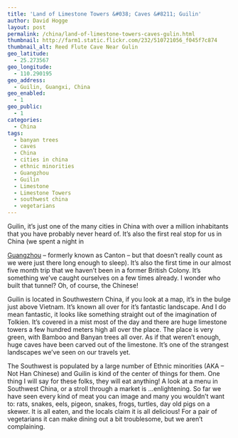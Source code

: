 ```yaml
---
title: 'Land of Limestone Towers &#038; Caves &#8211; Guilin'
author: David Hogge
layout: post
permalink: /china/land-of-limestone-towers-caves-gulin.html
thumbnail: http://farm1.static.flickr.com/232/510721056_f045f7c874
thumbnail_alt: Reed Flute Cave Near Gulin
geo_latitude:
  - 25.273567
geo_longitude:
  - 110.290195
geo_address:
  - Guilin, Guangxi, China
geo_enabled:
  - 1
geo_public:
  - 1
categories:
  - China
tags:
  - banyan trees
  - caves
  - China
  - cities in china
  - ethnic minorities
  - Guangzhou
  - Guilin
  - Limestone
  - Limestone Towers
  - southwest china
  - vegetarians
---
```

Guilin, it&#8217;s just one of the many cities in China with over a million inhabitants that you have probably never heard of. It&#8217;s also the first real stop for us in China (we spent a night in 

[Guangzhou][1] &#8211; formerly known as Canton &#8211; but that doesn&#8217;t really count as we were just there long enough to sleep). It&#8217;s also the first time in our almost five month trip that we haven&#8217;t been in a former British Colony. It&#8217;s something we&#8217;ve caught ourselves on a few times already. I wonder who built that tunnel? Oh, of course, the Chinese!

Guilin is located in Southwestern China, if you look at a map, it&#8217;s in the bulge just above Vietnam. It&#8217;s known all over for it&#8217;s fantastic landscape. And I do mean fantastic, it looks like something straight out of the imagination of Tolkien. It&#8217;s covered in a mist most of the day and there are huge limestone towers a few hundred meters high all over the place. The place is very green, with Bamboo and Banyan trees all over. As if that weren&#8217;t enough, huge caves have been carved out of the limestone. It&#8217;s one of the strangest landscapes we&#8217;ve seen on our travels yet.

The Southwest is populated by a large number of Ethnic minorities (AKA &#8211; Not Han Chinese) and Guilin is kind of the center of things for them. One thing I will say for these folks, they will eat anything! A look at a menu in Southwest China, or a stroll through a market is &#8230;enlightening. So far we have seen every kind of meat you can image and many you wouldn&#8217;t want to: rats, snakes, eels, pigeon, snakes, frogs, turtles, day old pigs on a skewer. It is all eaten, and the locals claim it is all delicious! For a pair of vegetarians it can make dining out a bit troublesome, but we aren&#8217;t complaining.

 [1]: http://maps.yahoo.com/broadband#q1=Canton,%20China&#038;trf=0&#038;lon=113.225098&#038;lat=23.14036&#038;mag=13